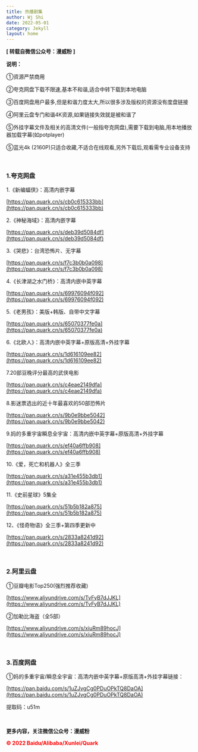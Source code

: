 ```yaml
---
title: 热播剧集
author: Wj Shi
date: 2022-05-01
category: Jekyll
layout: home
---
```




**[ 转载自微信公众号：漫威粉 ]**

**说明：**

①资源严禁商用

②夸克网盘下载不限速,基本不和谐,适合中转下载到本地电脑

③百度网盘用户最多,但是和谐力度太大,所以很多涉及版权的资源没有度盘链接

④阿里云盘专门和谐4K资源,如果链接失效就是被和谐了

⑤外挂字幕文件及相关的高清文件(一般指夸克网盘),需要下载到电脑,用本地播放器加载字幕(如potplayer)

⑤蓝光4k (2160P)只适合收藏,不适合在线观看,另外下载后,观看需专业设备支持

<br >



### 1.夸克网盘

1.《新编蝠侠》：高清内嵌字幕

[https://pan.quark.cn/s/cb0c615333bb](https://pan.quark.cn/s/cb0c615333bb)

2.《神秘海域》：高清内嵌字幕

[https://pan.quark.cn/s/deb39d5084df](https://pan.quark.cn/s/deb39d5084df)

3.《哭悲》：台湾恐怖片、无字幕

[https://pan.quark.cn/s/f7c3b0b0a098](https://pan.quark.cn/s/f7c3b0b0a098)

4.《长津湖之水门桥》：高清内嵌中英字幕

[https://pan.quark.cn/s/69976094f092](https://pan.quark.cn/s/69976094f092)

5.《老男孩》：美版+韩版、自带中文字幕

[https://pan.quark.cn/s/65070377fe0a](https://pan.quark.cn/s/65070377fe0a)

6.《北欧人》：高清内嵌中英字幕+原版高清+外挂字幕

[https://pan.quark.cn/s/1d616109ee82](https://pan.quark.cn/s/1d616109ee82)

7.20部豆晚评分最高的武侠电影

[https://pan.quark.cn/s/c4eae2149dfa](https://pan.quark.cn/s/c4eae2149dfa)

8.影迷票选出的近十年最喜欢的50部恐怖片

[https://pan.quark.cn/s/9b0e9bbe5042](https://pan.quark.cn/s/9b0e9bbe5042)

9.妈的多重宇宙瞬息全宇宙：高清内嵌中英字幕+原版高清+外挂字幕

[https://pan.quark.cn/s/ef40a6ffb908](https://pan.quark.cn/s/ef40a6ffb908)

10.《爱，死亡和机器人》全三季

[https://pan.quark.cn/s/a31e455b3db1](https://pan.quark.cn/s/a31e455b3db1)

11.《史前星球》5集全

[https://pan.quark.cn/s/51b5b182a875](https://pan.quark.cn/s/51b5b182a875)

12、《怪奇物语》全三季+第四季更新中

[https://pan.quark.cn/s/2833a8241d92](https://pan.quark.cn/s/2833a8241d92)

<br >

### 2.阿里云盘

①豆瓣电影Top250(强烈推荐收藏)

[https://www.aliyundrive.com/s/TvFyB7dJJKL](https://www.aliyundrive.com/s/TvFyB7dJJKL)

②加勒比海盗（全5部）

[https://www.aliyundrive.com/s/xiuRm89hocJ](https://www.aliyundrive.com/s/xiuRm89hocJ)

<br >

### 3.百度网盘

①妈的多重宇宙/瞬息全宇宙：高清内嵌中英字幕+原版高清+外挂字幕链接：

[https://pan.baidu.com/s/1uZJvgCg0PDuOPkTQ8DaOA](https://pan.baidu.com/s/1uZJvgCg0PDuOPkTQ8DaOA)

提取码：u51m

<br >

**更多内容，关注微信公众号：漫威粉**

**<font color='red'>©  2022 Baidu/Alibaba/Xunlei/Quark </font>**

